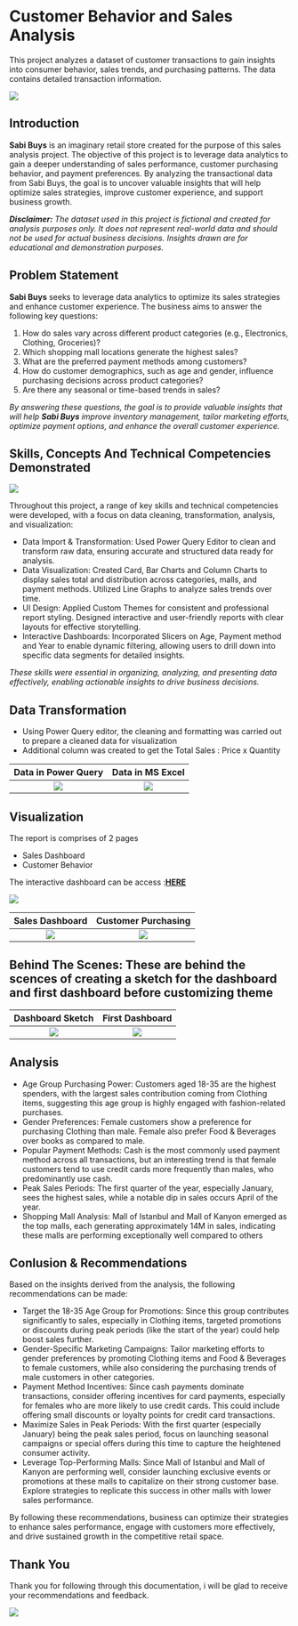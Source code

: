 # Customer Behavior and Sales Analysis
This project analyzes a dataset of customer transactions to gain insights into consumer behavior, sales trends, and purchasing patterns. The data contains detailed transaction information.

![](Introduction.jpg)

## Introduction

**Sabi Buys** is an imaginary retail store created for the purpose of this sales analysis project. The objective of this project is to leverage data analytics to gain a deeper understanding of sales performance, customer purchasing behavior, and payment preferences. By analyzing the transactional data from Sabi Buys, the goal is to uncover valuable insights that will help optimize sales strategies, improve customer experience, and support business growth.

**_Disclaimer:_** _The dataset used in this project is fictional and created for analysis purposes only. It does not represent real-world data and should not be used for actual business decisions. Insights drawn are for educational and demonstration purposes._

## Problem Statement
**Sabi Buys** seeks to leverage data analytics to optimize its sales strategies and enhance customer experience. The business aims to answer the following key questions:

1.  How do sales vary across different product categories (e.g., Electronics, Clothing, Groceries)?
2.  Which shopping mall locations generate the highest sales?
3.  What are the preferred payment methods among customers?
4.  How do customer demographics, such as age and gender, influence purchasing decisions across product categories?
5.  Are there any seasonal or time-based trends in sales?

_By answering these questions, the goal is to provide valuable insights that will help **Sabi Buys** improve inventory management, tailor marketing efforts, optimize payment options, and enhance the overall customer experience._

## Skills, Concepts And Technical Competencies Demonstrated

![](SkillandTechnicalCompetencies.jpeg)

Throughout this project, a range of key skills and technical competencies were developed, with a focus on data cleaning, transformation, analysis, and visualization:

-  Data Import & Transformation: Used Power Query Editor to clean and transform raw data, ensuring accurate and structured data ready for analysis.
-  Data Visualization: Created Card, Bar Charts and Column Charts to display sales total and distribution across categories, malls, and payment methods. Utilized Line Graphs to analyze sales trends over time.
-  UI Design: Applied Custom Themes for consistent and professional report styling. Designed interactive and user-friendly reports with clear layouts for effective storytelling.
-  Interactive Dashboards: Incorporated Slicers on Age, Payment method and Year to enable dynamic filtering, allowing users to drill down into specific data segments for detailed insights.
  
_These skills were essential in organizing, analyzing, and presenting data effectively, enabling actionable insights to drive business decisions._

## Data Transformation
-  Using Power Query editor, the cleaning and formatting was carried out to prepare a cleaned data for visualization
-  Additional column was created to get the Total Sales : Price x Quantity

  Data in Power Query               |      Data in MS Excel
  :----------------------------:    |  :-----------------------: 
![](PowerQueryEditor.jpg)           |  ![](ExcelInterface.jpg) 

## Visualization
The report is comprises of 2 pages
-  Sales Dashboard
-  Customer Behavior
  
The interactive dashboard can be access :**[HERE](https://app.powerbi.com/groups/me/reports/9758e926-00b6-4914-9311-766034377e9d?ctid=3408fcc1-f4ec-4c84-a2ef-835a7969ad6d&pbi_source=linkShare)**

![](https://github.com/TechifyHR/Customer-Behavior-and-Sales-Report/blob/main/Sales%20and%20Customer%20Behavior%201.jpg)

Sales Dashboard             |    Customer Purchasing
:-----------------------: | :-------------------------:
![](https://github.com/TechifyHR/Customer-Behavior-and-Sales-Report/blob/main/Sales%20and%20Customer%20Behavior%201.jpg) | ![](https://github.com/TechifyHR/Customer-Behavior-and-Sales-Report/blob/main/Sales%20and%20Customer%20Behavior%202.jpg)

## Behind The Scenes: These are behind the scences of creating a sketch for the dashboard and first dashboard before customizing theme
   Dashboard  Sketch                   |           First Dashboard
:-------------------------------:      |    :-------------------------------:
![](SketchDashboard.jpeg)               |      ![](Behindscene.jpeg)

## Analysis
-  Age Group Purchasing Power: Customers aged 18-35 are the highest spenders, with the largest sales contribution coming from Clothing items, suggesting this age group is highly engaged with fashion-related purchases.
-  Gender Preferences: Female customers show a preference for purchasing Clothing than male. Female also prefer Food & Beverages over books as compared to male.
-  Popular Payment Methods: Cash is the most commonly used payment method across all transactions, but an interesting trend is that female customers tend to use credit cards more frequently than males, who predominantly use cash.
-  Peak Sales Periods: The first quarter of the year, especially January, sees the highest sales, while a notable dip in sales occurs April of the year.
-  Shopping Mall Analysis: Mall of Istanbul and Mall of Kanyon emerged as the top malls, each generating approximately 14M in sales, indicating these malls are performing exceptionally well compared to others

  ## Conlusion & Recommendations
  Based on the insights derived from the analysis, the following recommendations can be made:
- Target the 18-35 Age Group for Promotions: Since this group contributes significantly to sales, especially in Clothing items, targeted promotions or discounts during peak periods (like the start of the year) could help boost sales further.
- Gender-Specific Marketing Campaigns: Tailor marketing efforts to gender preferences by promoting Clothing items and Food & Beverages to female customers, while also considering the purchasing trends of male customers in other categories.
- Payment Method Incentives: Since cash payments dominate transactions, consider offering incentives for card payments, especially for females who are more likely to use credit cards. This could include offering small discounts or loyalty points for credit card transactions.
- Maximize Sales in Peak Periods: With the first quarter (especially January) being the peak sales period, focus on launching seasonal campaigns or special offers during this time to capture the heightened consumer activity.
- Leverage Top-Performing Malls: Since Mall of Istanbul and Mall of Kanyon are performing well, consider launching exclusive events or promotions at these malls to capitalize on their strong customer base. Explore strategies to replicate this success in other malls with lower sales performance.

By following these recommendations, business can optimize their strategies to enhance sales performance, engage with customers more effectively, and drive sustained growth in the competitive retail space.

## Thank You

Thank you for following through this documentation, i will be glad to receive your recommendations and feedback.

![](TechifyHR.png)

